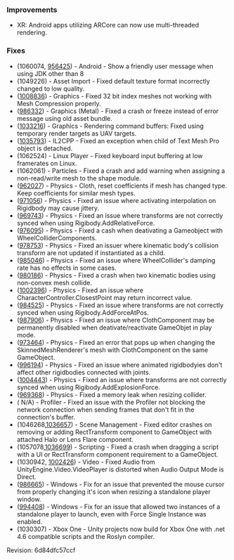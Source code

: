 ### Improvements

*   XR: Android apps utilizing ARCore can now use multi-threaded rendering.

### Fixes

*   (1060074, [956425](https://issuetracker.unity3d.com/product/unity/issues/guid/956425)) - Android - Show a friendly user message when using JDK other than 8
*   (1049226) - Asset Import - Fixed default texture format incorrectly changed to low quality.
*   ([1008836](https://issuetracker.unity3d.com/product/unity/issues/guid/1008836/)) - Graphics - Fixed 32 bit index meshes not working with Mesh Compression properly.
*   ([986332](https://issuetracker.unity3d.com/product/unity/issues/guid/986332/)) - Graphics (Metal) - Fixed a crash or freeze instead of error message using old asset bundle.
*   ([1033216](https://issuetracker.unity3d.com/product/unity/issues/guid/1033216/)) - Graphics - Rendering command buffers: Fixed using temporary render targets as UAV targets.
*   ([1035793](https://issuetracker.unity3d.com/product/unity/issues/guid/1035793/)) - IL2CPP - Fixed an exception when child of Text Mesh Pro object is detached.
*   (1062524) - Linux Player - Fixed keyboard input buffering at low framerates on Linux.
*   (1062061) - Particles - Fixed a crash and add warning when assigning a non-read/write mesh to the shape module.
*   ([962027](https://issuetracker.unity3d.com/product/unity/issues/guid/962027/)) - Physics - Cloth, reset coefficients if mesh has changed type. Keep coefficients for similar mesh types.
*   ([971056](https://issuetracker.unity3d.com/product/unity/issues/guid/971056)) - Physics - Fixed an issue where activating interpolation on Rigidbody may cause jittery.
*   ([969743](https://issuetracker.unity3d.com/product/unity/issues/guid/969743)) - Physics - Fixed an issue where transforms are not correctly synced when using Rigibody.AddRelativeForce.
*   ([976095](https://issuetracker.unity3d.com/product/unity/issues/guid/976095)) - Physics - Fixed a cash when deativating a Gameobject with WheelColliderComponents.
*   ([978753](https://issuetracker.unity3d.com/product/unity/issues/guid/978753)) - Physics - Fixed an issuer where kinematic body's collision transform are not updated if instantiated as a child.
*   ([985046](https://issuetracker.unity3d.com/product/unity/issues/guid/985046)) - Physics - Fixed an issue where WheelCollider's damping rate has no effects in some cases.
*   ([980186](https://issuetracker.unity3d.com/product/unity/issues/guid/980186)) - Physics - Fixed a crash when two kinematic bodies using non-convex mesh collide.
*   ([1002396](https://issuetracker.unity3d.com/product/unity/issues/guid/1002396)) - Physics - Fixed an issue where CharacterController.ClosestPoint may return incorrect value.
*   ([984525](https://issuetracker.unity3d.com/product/unity/issues/guid/984525)) - Physics - Fixed an issue where transforms are not correctly synced when using Rigibody.AddForceAtPos.
*   ([987906](https://issuetracker.unity3d.com/product/unity/issues/guid/987906)) - Physics - Fixed an issue where ClothComponent may be permanently disabled when deativate/reactivate GameObjet in play mode.
*   ([973464](https://issuetracker.unity3d.com/product/unity/issues/guid/973464)) - Physics - Fixed an error that pops up when changing the SkinnedMeshRenderer's mesh with ClothComponent on the same GameObject.
*   ([996194](https://issuetracker.unity3d.com/product/unity/issues/guid/996194)) - Physics - Fixed an issue where animated rigidbodyies don't affect other rigidbodies connected with joints.
*   ([1004443](https://issuetracker.unity3d.com/product/unity/issues/guid/1004443)) - Physics - Fixed an issue where transforms are not correctly synced when using Rigibody.AddExplosionForce.
*   ([969368](https://issuetracker.unity3d.com/product/unity/issues/guid/969368)) - Physics - Fixed a memory leak when resizing collider.
*   ( N/A) - Profiler - Fixed an issue with the Profiler not blocking the network connection when sending frames that don't fit in the connection's buffer.
*   (1046268,[1036657](https://issuetracker.unity3d.com/product/unity/issues/guid/1036657)) - Scene Management - Fixed editor crashes on removing or adding RectTransform component to GameObject with attached Halo or Lens Flare component.
*   (1057078,[1036699](https://issuetracker.unity3d.com/product/unity/issues/guid/1036699)) - Scripting - Fixed a crash when dragging a script with a UI or RectTransform component requirement to a GameObject.
*   (1030942, [1002426](https://issuetracker.unity3d.com/product/unity/issues/guid/1002426)) - Video - Fixed Audio from UnityEngine.Video.VideoPlayer is distorted when Audio Output Mode is Direct.
*   ([986665](https://issuetracker.unity3d.com/product/unity/issues/guid/986665/)) - Windows - Fix for an issue that prevented the mouse cursor from properly changing it's icon when resizing a standalone player window.
*   ([994408](https://issuetracker.unity3d.com/product/unity/issues/guid/994408/)) - Windows - Fix for an issue that allowed two instances of a standalone player to launch, even with Force Single Instance was enabled.
*   (1030307) - Xbox One - Unity projects now build for Xbox One with .net 4.6 compatible scripts and the Roslyn compiler.

Revision: 6d84dfc57ccf